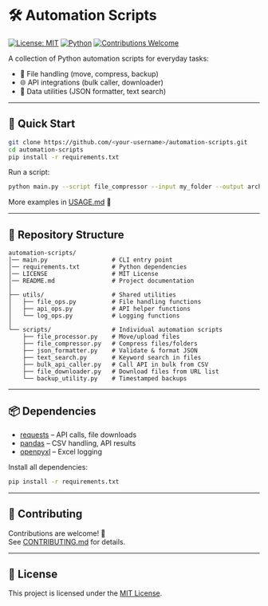 # 🛠️ Automation Scripts

[![License: MIT](https://img.shields.io/badge/License-MIT-yellow.svg)](LICENSE)
[![Python](https://img.shields.io/badge/python-3.8%2B-blue)](https://www.python.org/)
[![Contributions Welcome](https://img.shields.io/badge/contributions-welcome-brightgreen)](#-contributing)

A collection of Python automation scripts for everyday tasks:
- 📂 File handling (move, compress, backup)
- 🌐 API integrations (bulk caller, downloader)
- 📝 Data utilities (JSON formatter, text search)

---

## 🚀 Quick Start

```bash
git clone https://github.com/<your-username>/automation-scripts.git
cd automation-scripts
pip install -r requirements.txt
```

Run a script:

```bash
python main.py --script file_compressor --input my_folder --output archive.zip --mode zip
```

More examples in [USAGE.md](USAGE.md) 🔗

---

## 📂 Repository Structure

```
automation-scripts/
│── main.py                  # CLI entry point
│── requirements.txt         # Python dependencies
│── LICENSE                  # MIT License
│── README.md                # Project documentation
│
├── utils/                   # Shared utilities
│   ├── file_ops.py          # File handling functions
│   ├── api_ops.py           # API helper functions
│   └── log_ops.py           # Logging functions
│
└── scripts/                 # Individual automation scripts
    ├── file_processor.py    # Move/upload files
    ├── file_compressor.py   # Compress files/folders
    ├── json_formatter.py    # Validate & format JSON
    ├── text_search.py       # Keyword search in files
    ├── bulk_api_caller.py   # Call API in bulk from CSV
    ├── file_downloader.py   # Download files from URL list
    └── backup_utility.py    # Timestamped backups
```

---

## 📦 Dependencies

- [requests](https://pypi.org/project/requests/) – API calls, file downloads
- [pandas](https://pypi.org/project/pandas/) – CSV handling, API results
- [openpyxl](https://pypi.org/project/openpyxl/) – Excel logging

Install all dependencies:

```bash
pip install -r requirements.txt
```

---

## 🤝 Contributing

Contributions are welcome! 🎉  
See [CONTRIBUTING.md](CONTRIBUTING.md) for details.

---

## 📝 License

This project is licensed under the [MIT License](LICENSE).
